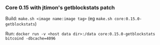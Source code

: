 ### Core 0.15 with jtimon's getblockstats patch

Build: `make.sh <image name:image tag>` (eg `make.sh core:0.15.0-getblockstats`)

Run: `docker run -v <host data dir>:/data core:0.15.0-getblockstats bitcoind -dbcache=4096`


